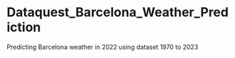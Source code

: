 # Dataquest_Barcelona_Weather_Prediction
Predicting Barcelona weather in 2022 using dataset 1970 to 2023
